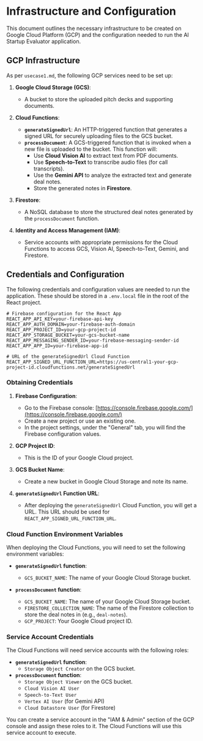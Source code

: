 # Infrastructure and Configuration

This document outlines the necessary infrastructure to be created on Google Cloud Platform (GCP) and the configuration needed to run the AI Startup Evaluator application.

## GCP Infrastructure

As per `usecase1.md`, the following GCP services need to be set up:

1.  **Google Cloud Storage (GCS)**:
    *   A bucket to store the uploaded pitch decks and supporting documents.

2.  **Cloud Functions**:
    *   **`generateSignedUrl`**: An HTTP-triggered function that generates a signed URL for securely uploading files to the GCS bucket.
    *   **`processDocument`**: A GCS-triggered function that is invoked when a new file is uploaded to the bucket. This function will:
        *   Use **Cloud Vision AI** to extract text from PDF documents.
        *   Use **Speech-to-Text** to transcribe audio files (for call transcripts).
        *   Use the **Gemini API** to analyze the extracted text and generate deal notes.
        *   Store the generated notes in **Firestore**.

3.  **Firestore**:
    *   A NoSQL database to store the structured deal notes generated by the `processDocument` function.

4.  **Identity and Access Management (IAM)**:
    *   Service accounts with appropriate permissions for the Cloud Functions to access GCS, Vision AI, Speech-to-Text, Gemini, and Firestore.

## Credentials and Configuration

The following credentials and configuration values are needed to run the application. These should be stored in a `.env.local` file in the root of the React project.

```
# Firebase configuration for the React App
REACT_APP_API_KEY=your-firebase-api-key
REACT_APP_AUTH_DOMAIN=your-firebase-auth-domain
REACT_APP_PROJECT_ID=your-gcp-project-id
REACT_APP_STORAGE_BUCKET=your-gcs-bucket-name
REACT_APP_MESSAGING_SENDER_ID=your-firebase-messaging-sender-id
REACT_APP_APP_ID=your-firebase-app-id

# URL of the generateSignedUrl Cloud Function
REACT_APP_SIGNED_URL_FUNCTION_URL=https://us-central1-your-gcp-project-id.cloudfunctions.net/generateSignedUrl
```

### Obtaining Credentials

1.  **Firebase Configuration**:
    *   Go to the Firebase console: [https://console.firebase.google.com/](https://console.firebase.google.com/)
    *   Create a new project or use an existing one.
    *   In the project settings, under the "General" tab, you will find the Firebase configuration values.

2.  **GCP Project ID**:
    *   This is the ID of your Google Cloud project.

3.  **GCS Bucket Name**:
    *   Create a new bucket in Google Cloud Storage and note its name.

4.  **`generateSignedUrl` Function URL**:
    *   After deploying the `generateSignedUrl` Cloud Function, you will get a URL. This URL should be used for `REACT_APP_SIGNED_URL_FUNCTION_URL`.

### Cloud Function Environment Variables

When deploying the Cloud Functions, you will need to set the following environment variables:

*   **`generateSignedUrl` function**:
    *   `GCS_BUCKET_NAME`: The name of your Google Cloud Storage bucket.

*   **`processDocument` function**:
    *   `GCS_BUCKET_NAME`: The name of your Google Cloud Storage bucket.
    *   `FIRESTORE_COLLECTION_NAME`: The name of the Firestore collection to store the deal notes in (e.g., `deal-notes`).
    *   `GCP_PROJECT`: Your Google Cloud project ID.

### Service Account Credentials

The Cloud Functions will need service accounts with the following roles:

*   **`generateSignedUrl` function**:
    *   `Storage Object Creator` on the GCS bucket.
*   **`processDocument` function**:
    *   `Storage Object Viewer` on the GCS bucket.
    *   `Cloud Vision AI User`
    *   `Speech-to-Text User`
    *   `Vertex AI User` (for Gemini API)
    *   `Cloud Datastore User` (for Firestore)

You can create a service account in the "IAM & Admin" section of the GCP console and assign these roles to it. The Cloud Functions will use this service account to execute.
